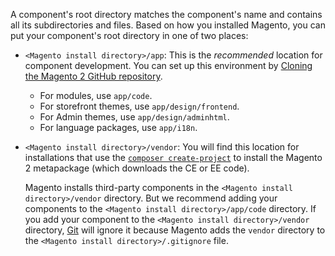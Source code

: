 A component's root directory matches the component's name and contains all its subdirectories and files. Based on how you installed Magento, you can put your component's root directory in one of two places:

*  `<Magento install directory>/app`: This is the *recommended* location for component development. You can set up this environment by [Cloning the Magento 2 GitHub repository](https://developer.adobe.com/commerce/contributor/guides/install/clone-repository/).

   *  For modules, use `app/code`.
   *  For storefront themes, use `app/design/frontend`.
   *  For Admin themes, use `app/design/adminhtml`.
   *  For language packages, use `app/i18n`.

*  `<Magento install directory>/vendor`: You will find this location for installations that use the [`composer create-project`](https://experienceleague.adobe.com/en/docs/commerce-operations/installation-guide/composer) to install the Magento 2 metapackage (which downloads the CE or EE code).

   Magento installs third-party components in the `<Magento install directory>/vendor` directory. But we recommend adding your components to the `<Magento install directory>/app/code` directory. If you add your component to the `<Magento install directory>/vendor` directory, [Git](https://git-scm.com/docs) will ignore it because Magento adds the `vendor` directory to the `<Magento install directory>/.gitignore` file.
